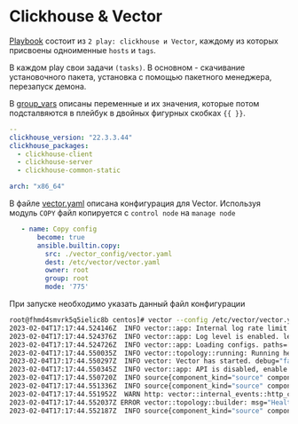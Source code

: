 # Clickhouse & Vector

[Playbook](./) состоит из `2 play: clickhouse и Vector`, каждому из которых присвоены одноименные `hosts` и `tags`.

В каждом play свои задачи `(tasks)`. В основном - скачивание установочного пакета, установка с помощью пакетного
менеджера, перезапуск демона.

В [group_vars](./group_vars) описаны переменные и их значения, которые потом подсталвяются в плейбук в двойных фигурных
скобках `{{ }}`.

```yaml
--
clickhouse_version: "22.3.3.44"
clickhouse_packages:
  - clickhouse-client
  - clickhouse-server
  - clickhouse-common-static

arch: "x86_64"
```

В файлe [vector.yaml](./config_vector/vector.yaml) описана конфигурация для Vector.
Используя модуль `COPY` файл копируется с `control node` на `manage node`

```yaml
   - name: Copy config
       become: true
       ansible.builtin.copy:
         src: ./vector_config/vector.yaml
         dest: /etc/vector/vector.yaml
         owner: root
         group: root
         mode: '775'
```

При запуске необходимо указать данный файл конфигурации

```bash
root@fhmd4smvrk5q5ielic8b centos]# vector --config /etc/vector/vector.yaml
2023-02-04T17:17:44.524146Z  INFO vector::app: Internal log rate limit configured. internal_log_rate_secs=10
2023-02-04T17:17:44.524376Z  INFO vector::app: Log level is enabled. level="vector=info,codec=info,vrl=info,file_source=info,tower_limit=trace,rdkafka=info,buffers=info,lapin=info,kube=info"
2023-02-04T17:17:44.524726Z  INFO vector::app: Loading configs. paths=["/etc/vector/vector.yaml"]
2023-02-04T17:17:44.550035Z  INFO vector::topology::running: Running healthchecks.
2023-02-04T17:17:44.550297Z  INFO vector: Vector has started. debug="false" version="0.27.0" arch="x86_64" revision="5623d1e 2023-01-18"
2023-02-04T17:17:44.550345Z  INFO vector::app: API is disabled, enable by setting `api.enabled` to `true` and use commands like `vector top`.
2023-02-04T17:17:44.550720Z  INFO source{component_kind="source" component_id=my_source component_type=file component_name=my_source}: vector::sources::file: Starting file server. include=["/var/log/yum.log"] exclude=[]
2023-02-04T17:17:44.551336Z  INFO source{component_kind="source" component_id=my_source component_type=file component_name=my_source}:file_server: file_source::checkpointer: Loaded checkpoint data.
2023-02-04T17:17:44.551952Z  WARN http: vector::internal_events::http_client: HTTP error. error=error trying to connect: tcp connect error: Connection refused (os error 111) error_type="request_failed" stage="processing" internal_log_rate_limit=true
2023-02-04T17:17:44.552037Z ERROR vector::topology::builder: msg="Healthcheck failed." error=Failed to make HTTP(S) request: error trying to connect: tcp connect error: Connection refused (os error 111) component_kind="sink" component_type="clickhouse" component_id=my_sink component_name=my_sink
2023-02-04T17:17:44.552187Z  INFO source{component_kind="source" component_id=my_source component_type=file component_name=my_source}:file_server: vector::internal_events::file::source: Found new file to watch. file=/var/log/yum.log
```



